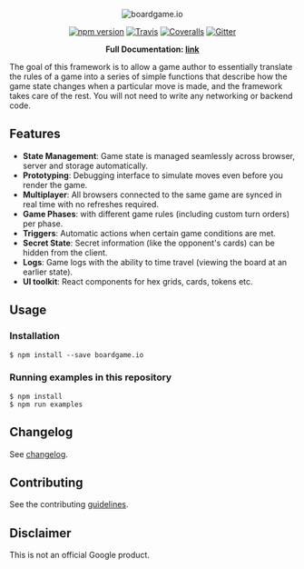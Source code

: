 <p align="center">
  <img src="https://raw.githubusercontent.com/google/boardgame.io/master/docs/logo.svg?sanitize=true" alt="boardgame.io" />
</p>

<p align="center">
<a href="https://www.npmjs.com/package/boardgame.io"><img src="https://badge.fury.io/js/boardgame.io.svg" alt="npm version" /></a>
<a href="https://travis-ci.org/google/boardgame.io"><img src="https://img.shields.io/travis/google/boardgame.io/master.svg" alt="Travis" /></a>
<a href="https://coveralls.io/github/google/boardgame.io?branch=master"><img src="https://img.shields.io/coveralls/google/boardgame.io.svg" alt="Coveralls" /></a>
<a href="https://gitter.im/boardgame-io"><img src="https://badges.gitter.im/boardgame-io.svg" alt="Gitter" /></a>
</p>

<p align="center">
  <strong>Full Documentation: <a href="https://google.github.io/boardgame.io">link</a></strong>
</p>

The goal of this framework is to allow a game author to
essentially translate the rules of a game into a series of
simple functions that describe how the game state changes
when a particular move is made, and the framework takes
care of the rest. You will not need to write any
networking or backend code.

## Features

* **State Management**: Game state is managed seamlessly across browser, server and storage automatically.
* **Prototyping**: Debugging interface to simulate moves even before you render the game.
* **Multiplayer**: All browsers connected to the same game are synced in real time with no refreshes required.
* **Game Phases**: with different game rules (including custom turn orders) per phase.
* **Triggers**: Automatic actions when certain game conditions are met.
* **Secret State**: Secret information (like the opponent's cards) can be hidden from the client.
* **Logs**: Game logs with the ability to time travel (viewing the board at an earlier state).
* **UI toolkit**: React components for hex grids, cards, tokens etc.

## Usage

### Installation

```
$ npm install --save boardgame.io
```

### Running examples in this repository

```
$ npm install
$ npm run examples
```

## Changelog

See [changelog](docs/CHANGELOG.md).

## Contributing

See the contributing [guidelines](CONTRIBUTING.md).

## Disclaimer

This is not an official Google product.
